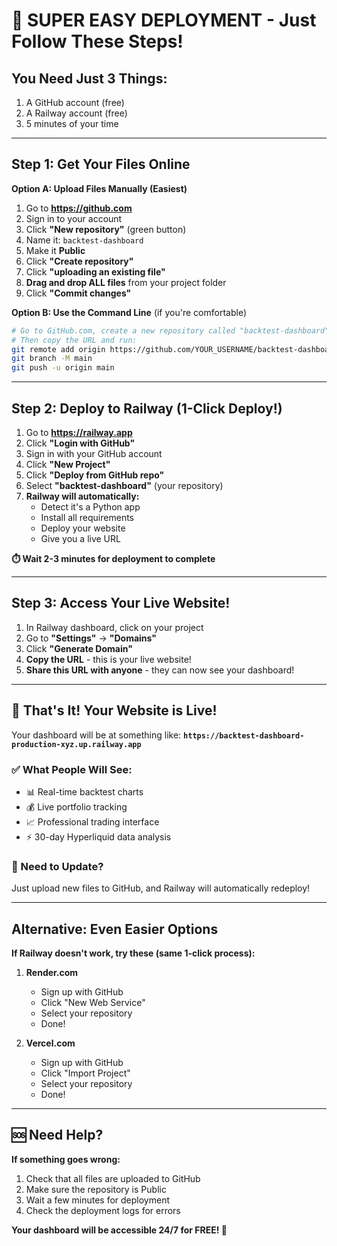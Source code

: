 # 🚀 **SUPER EASY DEPLOYMENT - Just Follow These Steps!**

## **You Need Just 3 Things:**
1. A GitHub account (free)
2. A Railway account (free) 
3. 5 minutes of your time

---

## **Step 1: Get Your Files Online**

**Option A: Upload Files Manually (Easiest)**
1. Go to **https://github.com**
2. Sign in to your account
3. Click **"New repository"** (green button)
4. Name it: `backtest-dashboard`
5. Make it **Public**
6. Click **"Create repository"**
7. Click **"uploading an existing file"**
8. **Drag and drop ALL files** from your project folder
9. Click **"Commit changes"**

**Option B: Use the Command Line** (if you're comfortable)
```bash
# Go to GitHub.com, create a new repository called "backtest-dashboard"
# Then copy the URL and run:
git remote add origin https://github.com/YOUR_USERNAME/backtest-dashboard.git
git branch -M main
git push -u origin main
```

---

## **Step 2: Deploy to Railway (1-Click Deploy!)**

1. Go to **https://railway.app**
2. Click **"Login with GitHub"**
3. Sign in with your GitHub account
4. Click **"New Project"**
5. Click **"Deploy from GitHub repo"**
6. Select **"backtest-dashboard"** (your repository)
7. **Railway will automatically:**
   - Detect it's a Python app
   - Install all requirements
   - Deploy your website
   - Give you a live URL

**⏱️ Wait 2-3 minutes for deployment to complete**

---

## **Step 3: Access Your Live Website!**

1. In Railway dashboard, click on your project
2. Go to **"Settings"** → **"Domains"**
3. Click **"Generate Domain"**
4. **Copy the URL** - this is your live website!
5. **Share this URL with anyone** - they can now see your dashboard!

---

## **🎉 That's It! Your Website is Live!**

Your dashboard will be at something like:
**`https://backtest-dashboard-production-xyz.up.railway.app`**

### **✅ What People Will See:**
- 📊 Real-time backtest charts
- 💰 Live portfolio tracking  
- 📈 Professional trading interface
- ⚡ 30-day Hyperliquid data analysis

### **🔄 Need to Update?**
Just upload new files to GitHub, and Railway will automatically redeploy!

---

## **Alternative: Even Easier Options**

**If Railway doesn't work, try these (same 1-click process):**

1. **Render.com**
   - Sign up with GitHub
   - Click "New Web Service" 
   - Select your repository
   - Done!

2. **Vercel.com**  
   - Sign up with GitHub
   - Click "Import Project"
   - Select your repository
   - Done!

---

## **🆘 Need Help?**

**If something goes wrong:**
1. Check that all files are uploaded to GitHub
2. Make sure the repository is Public
3. Wait a few minutes for deployment
4. Check the deployment logs for errors

**Your dashboard will be accessible 24/7 for FREE! 🎯**